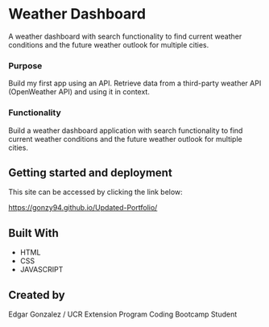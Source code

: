 # Weather Dashboard

A weather dashboard with search functionality to find current weather conditions and the future weather outlook for multiple cities.

### Purpose

Build my first app using an API. Retrieve data from a third-party weather API (OpenWeather API) and using it in context. 

### Functionality

Build a weather dashboard application with search functionality to find current weather conditions and the future weather outlook for multiple cities. 

## Getting started and deployment

This site can be accessed by clicking the link below:

https://gonzy94.github.io/Updated-Portfolio/

## Built With
* HTML
* CSS
* JAVASCRIPT

## Created by

Edgar Gonzalez / UCR Extension Program Coding Bootcamp Student
